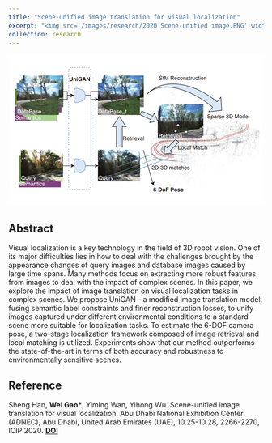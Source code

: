 ```yaml
---
title: "Scene-unified image translation for visual localization"
excerpt: "<img src='/images/research/2020 Scene-unified image.PNG' width='500'>"
collection: research
---
```


<div align='center'>
  <img src="/images/research/2020 Scene-unified image.PNG" width="500">  
</div>

## Abstract

Visual localization is a key technology in the field of 3D robot vision. One of its major difficulties lies in how to deal with the challenges brought by the appearance changes of query images and database images caused by large time spans. Many methods focus on extracting more robust features from images to deal with the impact of complex scenes. In this paper, we explore the impact of image translation on visual localization tasks in complex scenes. We propose UniGAN - a modified image translation model, fusing semantic label constraints and finer reconstruction losses, to unify images captured under different environmental conditions to a standard scene more suitable for localization tasks. To estimate the 6-DOF camera pose, a two-stage localization framework composed of image retrieval and local matching is utilized. Experiments show that our method outperforms the state-of-the-art in terms of both accuracy and robustness to environmentally sensitive scenes.
## Reference

Sheng Han, **Wei Gao\***, Yiming Wan, Yihong Wu. Scene-unified image translation for visual localization. Abu Dhabi National Exhibition Center (ADNEC), Abu Dhabi, United Arab Emirates (UAE), 10.25-10.28, 2266-2270, ICIP 2020. [**DOI**](https://doi.org/10.1109/ICIP40778.2020.9190885)